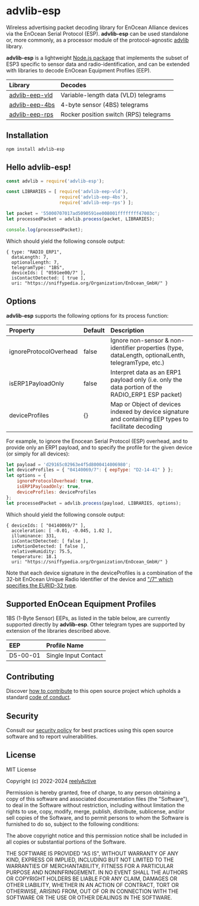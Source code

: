 advlib-esp
==========

Wireless advertising packet decoding library for EnOcean Alliance devices via the EnOcean Serial Protocol (ESP).  __advlib-esp__ can be used standalone or, more commonly, as a processor module of the protocol-agnostic [advlib](https://github.com/reelyactive/advlib) library.

__advlib-esp__ is a lightweight [Node.js package](https://www.npmjs.com/package/advlib-esp) that implements the subset of ESP3 specific to sensor data and radio-identification, and can be extended with libraries to decode EnOcean Equipment Profiles (EEP).

| Library | Decodes |
|:--------|:--------|
| [advlib-eep-vld](https://github.com/reelyactive/advlib-eep-vld) | Variable-length data (VLD) telegrams |
| [advlib-eep-4bs](https://github.com/reelyactive/advlib-eep-4bs) | 4-byte sensor (4BS) telegrams |
| [advlib-eep-rps](https://github.com/reelyactive/advlib-eep-rps) | Rocker position switch (RPS) telegrams |


Installation
------------

    npm install advlib-esp


Hello advlib-esp!
-----------------

```javascript
const advlib = require('advlib-esp');

const LIBRARIES = [ require('advlib-eep-vld'),
                    require('advlib-eep-4bs'),
                    require('advlib-eep-rps') ];

let packet = '55000707017ad5090591ee008001ffffffff47003c';
let processedPacket = advlib.process(packet, LIBRARIES);

console.log(processedPacket);
```

Which should yield the following console output:

    { type: "RADIO_ERP1",
      dataLength: 7,
      optionalLength: 7,
      telegramType: "1BS",
      deviceIds: [ "0591ee00/7" ],
      isContactDetected: [ true ],
      uri: "https://sniffypedia.org/Organization/EnOcean_GmbH/" }


Options
-------

__advlib-esp__ supports the following options for its process function:

| Property               | Default | Description                         | 
|:-----------------------|:--------|:------------------------------------|
| ignoreProtocolOverhead | false   | Ignore non-sensor & non-identifier properties (type, dataLength, optionalLenth, telegramType, etc.) |
| isERP1PayloadOnly      | false   | Interpret data as an ERP1 payload only (i.e. only the data portion of the RADIO_ERP1 ESP packet) |
| deviceProfiles         | {}      | Map or Object of devices indexed by device signature and containing EEP types to facilitate decoding |

For example, to ignore the Enocean Serial Protocol (ESP) overhead, and to provide only an ERP1 payload, and to specify the profile for the given device (or simply for all devices):

```javascript
let payload = 'd29165c02963e4f5d8000414006980';
let deviceProfiles = { "04140069/7": { eepType: "D2-14-41" } };
let options = {
    ignoreProtocolOverhead: true,
    isERP1PayloadOnly: true,
    deviceProfiles: deviceProfiles
};
let processedPacket = advlib.process(payload, LIBRARIES, options);
```

Which should yield the following console output:

    { deviceIds: [ "04140069/7" ],
      acceleration: [ -0.01, -0.045, 1.02 ],
      illuminance: 331,
      isContactDetected: [ false ],
      isMotionDetected: [ false ],
      relativeHumidity: 75.5,
      temperature: 18.1
      uri: "https://sniffypedia.org/Organization/EnOcean_GmbH/" }

Note that each device signature in the deviceProfiles is a combination of the 32-bit EnOcean Unique Radio Identifier of the device and ["/7" which specifies the EURID-32 type](https://github.com/reelyactive/raddec#identifier-types).


Supported EnOcean Equipment Profiles
------------------------------------

1BS (1-Byte Sensor) EEPs, as listed in the table below, are currently supported directly by __advlib-esp__.  Other telegram types are supported by extension of the libraries described above. 

| EEP      | Profile Name         |
|:---------|:---------------------|
| D5-00-01 | Single Input Contact |


Contributing
------------

Discover [how to contribute](CONTRIBUTING.md) to this open source project which upholds a standard [code of conduct](CODE_OF_CONDUCT.md).


Security
--------

Consult our [security policy](SECURITY.md) for best practices using this open source software and to report vulnerabilities.


License
-------

MIT License

Copyright (c) 2022-2024 [reelyActive](https://www.reelyactive.com)

Permission is hereby granted, free of charge, to any person obtaining a copy of this software and associated documentation files (the "Software"), to deal in the Software without restriction, including without limitation the rights to use, copy, modify, merge, publish, distribute, sublicense, and/or sell copies of the Software, and to permit persons to whom the Software is furnished to do so, subject to the following conditions:

The above copyright notice and this permission notice shall be included in all copies or substantial portions of the Software.

THE SOFTWARE IS PROVIDED "AS IS", WITHOUT WARRANTY OF ANY KIND, EXPRESS OR 
IMPLIED, INCLUDING BUT NOT LIMITED TO THE WARRANTIES OF MERCHANTABILITY, 
FITNESS FOR A PARTICULAR PURPOSE AND NONINFRINGEMENT. IN NO EVENT SHALL THE 
AUTHORS OR COPYRIGHT HOLDERS BE LIABLE FOR ANY CLAIM, DAMAGES OR OTHER 
LIABILITY, WHETHER IN AN ACTION OF CONTRACT, TORT OR OTHERWISE, ARISING FROM, 
OUT OF OR IN CONNECTION WITH THE SOFTWARE OR THE USE OR OTHER DEALINGS IN 
THE SOFTWARE.
